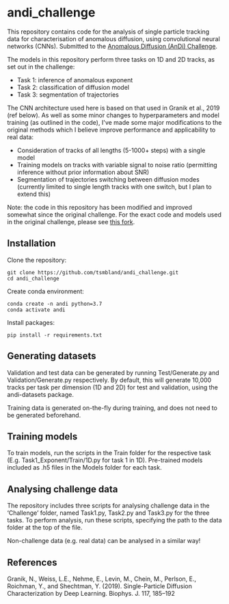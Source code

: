 # andi_challenge

This repository contains code for the analysis of single particle tracking data for characterisation of anomalous diffusion, using convolutional neural networks (CNNs). 
Submitted to the [Anomalous Diffusion (AnDi) Challenge](http://www.andi-challenge.org/).

The models in this repository perform three tasks on 1D and 2D tracks, as set out in the challenge:
-	Task 1: inference of anomalous exponent
-	Task 2: classification of diffusion model
-	Task 3: segmentation of trajectories

The CNN architecture used here is based on that used in Granik et al., 2019 (ref below).
As well as some minor changes to hyperparameters and model training (as outlined in the code), I've made some major modifications to the original methods which I believe improve performance and applicability to real data:
- Consideration of tracks of all lengths (5-1000+ steps) with a single model 
- Training models on tracks with variable signal to noise ratio (permitting inference without prior information about SNR)
- Segmentation of trajectories switching between diffusion modes (currently limited to single length tracks with one switch, but I plan to extend this)

Note: the code in this repository has been modified and improved somewhat since the original challenge. For the exact code and models used in the original challenge, please see [this fork](https://github.com/AnDiChallenge/AnDi2020_TeamJ_FCI). 

## Installation

Clone the repository:

    git clone https://github.com/tsmbland/andi_challenge.git
    cd andi_challenge
    
Create conda environment:

    conda create -n andi python=3.7
    conda activate andi

Install packages:

    pip install -r requirements.txt


## Generating datasets

Validation and test data can be generated by running Test/Generate.py and Validation/Generate.py respectively.
By default, this will generate 10,000 tracks per task per dimension (1D and 2D) for test and validation, using the andi-datasets package.

Training data is generated on-the-fly during training, and does not need to be generated beforehand.


## Training models

To train models, run the scripts in the Train folder for the respective task (E.g. Task1_Exponent/Train/1D.py for task 1 in 1D).
Pre-trained models included as .h5 files in the Models folder for each task.


## Analysing challenge data

The repository includes three scripts for analysing challenge data in the ‘Challenge’ folder, named Task1.py, Task2.py and Task3.py for the three tasks. 
To perform analysis, run these scripts, specifying the path to the data folder at the top of the file. 

Non-challenge data (e.g. real data) can be analysed in a similar way!


## References

Granik, N., Weiss, L.E., Nehme, E., Levin, M., Chein, M., Perlson, E., Roichman, Y., and Shechtman, Y. (2019). Single-Particle Diffusion Characterization by Deep Learning. Biophys. J. 117, 185–192